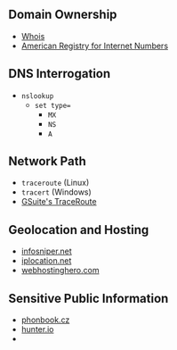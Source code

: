 ## Domain Ownership
* [Whois](https://www.whois.com/whois/)
* [American Registry for Internet Numbers](https://whois.arin.net/ui/advanced.jsp)
## DNS Interrogation
* `nslookup`
	* `set type=`
		* `MX`
		* `NS`
		* `A`
## Network Path
* `traceroute` (Linux)
* `tracert` (Windows)
* [GSuite's TraceRoute](https://gsuite.tools/traceroute)
## Geolocation and Hosting
* [infosniper.net](https://www.infosniper.net)
* [iplocation.net](https://www.iplocation.net)
* [webhostinghero.com](https://www.webhostinghero.com)
## Sensitive Public Information
* [phonbook.cz](https://phonebook.cz)
* [hunter.io](https://hunter.io)
*  